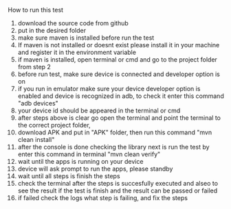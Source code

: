 How to run this test

1. download the source code from github
2. put in the desired folder
3. make sure maven is installed before run the test
4. If maven is not installed or doesnt exist please install it in your machine and register it in the environment variable
5. if maven is installed, open terminal or cmd and go to the project folder from step 2
6. before run test, make sure device is connected and developer option is on
7. if you run in emulator make sure your device developer option is enabled and device is recognized in adb, to check it enter this command "adb devices"
8. your device id should be appeared in the terminal or cmd
9. after steps above is clear go open the terminal and point the terminal to the correct project folder, 
10. download APK and put in "APK" folder, then run this command
	"mvn clean install"
11. after the console is done checking the library next is run the test by enter this command in terminal
	"mvn clean verify"
11. wait until the apps is running on your device
12. device will ask prompt to run the apps, please standby
13. wait until all steps is finish the steps  
14. check the terminal after the steps is succesfully executed and alseo to see the result if the test is finish and the result can be passed or failed
16. if failed check the logs what step is failing, and fix the steps